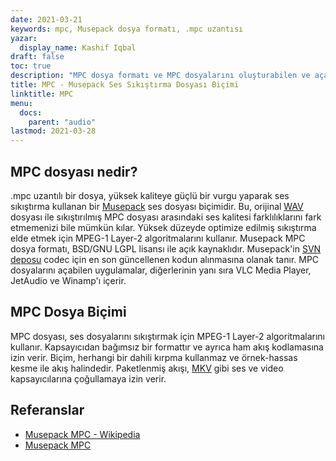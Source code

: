 ```yaml
---
date: 2021-03-21
keywords: mpc, Musepack dosya formatı, .mpc uzantısı
yazar:
  display_name: Kashif Iqbal
draft: false
toc: true
description: "MPC dosya formatı ve MPC dosyalarını oluşturabilen ve açabilen API'ler hakkında bilgi edinin."
title: MPC - Musepack Ses Sıkıştırma Dosyası Biçimi
linktitle: MPC
menu:
  docs:
    parent: "audio"
lastmod: 2021-03-28
---
```


## MPC dosyası nedir?

.mpc uzantılı bir dosya, yüksek kaliteye güçlü bir vurgu yaparak ses sıkıştırma kullanan bir [Musepack](https://musepack.net/) ses dosyası biçimidir. Bu, orijinal [WAV](/tr/audio/wav/) dosyası ile sıkıştırılmış MPC dosyası arasındaki ses kalitesi farklılıklarını fark etmemenizi bile mümkün kılar. Yüksek düzeyde optimize edilmiş sıkıştırma elde etmek için MPEG-1 Layer-2 algoritmalarını kullanır. Musepack MPC dosya formatı, BSD/GNU LGPL lisansı ile açık kaynaklıdır. Musepack'in [SVN deposu](http://svn.musepack.net/) codec için en son güncellenen kodun alınmasına olanak tanır. MPC dosyalarını açabilen uygulamalar, diğerlerinin yanı sıra VLC Media Player, JetAudio ve Winamp'ı içerir.

## MPC Dosya Biçimi

MPC dosyası, ses dosyalarını sıkıştırmak için MPEG-1 Layer-2 algoritmalarını kullanır. Kapsayıcıdan bağımsız bir formattır ve ayrıca ham akış kodlamasına izin verir. Biçim, herhangi bir dahili kırpma kullanmaz ve örnek-hassas kesme ile akış halindedir. Paketlenmiş akışı, [MKV](/tr/video/mkv/) gibi ses ve video kapsayıcılarına çoğullamaya izin verir.

## Referanslar

* [Musepack MPC - Wikipedia](https://en.wikipedia.org/wiki/Musepack)
* [Musepack MPC](https://musepack.net/)

